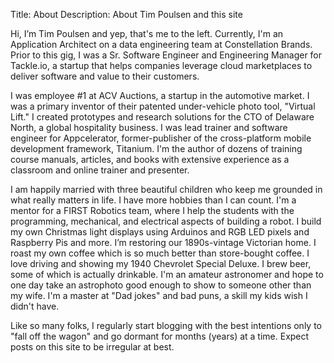 Title: About
Description: About Tim Poulsen and this site

Hi, I’m Tim Poulsen and yep, that's me to the left. Currently, I'm an Application Architect on a data engineering team at Constellation Brands. Prior to this gig, I was a Sr. Software Engineer and Engineering Manager for Tackle.io, a startup that helps companies leverage cloud marketplaces to deliver software and value to their customers.

I was employee #1 at ACV Auctions, a startup in the automotive market. I was a primary inventor of their patented under-vehicle photo tool, "Virtual Lift." I created prototypes and research solutions for the CTO of Delaware North, a global hospitality business. I was lead trainer and software engineer for Appcelerator, former-publisher of the cross-platform mobile development framework, Titanium. I'm the author of dozens of training course manuals, articles, and books with extensive experience as a classroom and online trainer and presenter.

I am happily married with three beautiful children who keep me grounded in what really matters in life. I have more hobbies than I can count. I'm a mentor for a FIRST Robotics team, where I help the students with the programming, mechanical, and electrical aspects of building a robot. I build my own Christmas light displays using Arduinos and RGB LED pixels and Raspberry Pis and more. I’m restoring our 1890s-vintage Victorian home. I roast my own coffee which is so much better than store-bought coffee. I love driving and showing my 1940 Chevrolet Special Deluxe. I brew beer, some of which is actually drinkable. I'm an amateur astronomer and hope to one day take an astrophoto good enough to show to someone other than my wife. I'm a master at "Dad jokes" and bad puns, a skill my kids wish I didn't have.

Like so many folks, I regularly start blogging with the best intentions only to "fall off the wagon" and go dormant for months (years) at a time. Expect posts on this site to be irregular at best.
